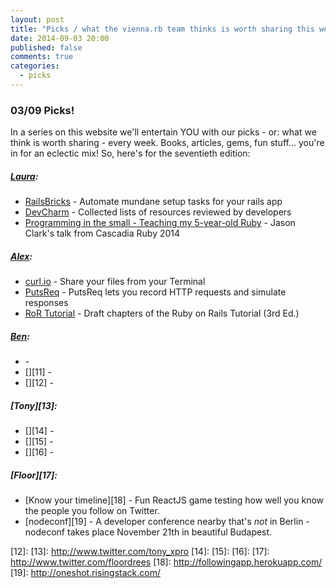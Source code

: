 ```yaml
---
layout: post
title: "Picks / what the vienna.rb team thinks is worth sharing this week"
date: 2014-09-03 20:00
published: false
comments: true
categories:
  - picks
---
```


### 03/09 Picks!

In a series on this website we'll entertain YOU with our picks - or: what we think is worth sharing - every week.
Books, articles, gems, fun stuff... you're in for an eclectic mix! So, here's for the seventieth edition:

##### [Laura][1]:
  - [RailsBricks][2] - Automate mundane setup tasks for your rails app
  - [DevCharm][3] - Collected lists of resources reviewed by developers
  - [Programming in the small - Teaching my 5-year-old Ruby][4] - Jason Clark's talk from Cascadia Ruby 2014

##### [Alex][5]:
  - [curl.io][6] - Share your files from your Terminal
  - [PutsReq][7] - PutsReq lets you record HTTP requests and simulate responses
  - [RoR Tutorial][8] - Draft chapters of the Ruby on Rails Tutorial (3rd Ed.)

##### [Ben][9]:
  - [][10] -
  - [][11] -
  - [][12] -

##### [Tony][13]:
  - [][14] -
  - [][15] -
  - [][16] -

##### [Floor][17]:
  - [Know your timeline][18] - Fun ReactJS game testing how well you know the people you follow on Twitter.
  - [nodeconf][19] - A developer conference nearby that's *not* in Berlin - nodeconf takes place November 21th in beautiful Budapest.


[1]: http://www.twitter.com/alicetragedy
[2]: http://www.railsbricks.net
[3]: https://devcharm.com
[4]: https://www.youtube.com/watch?v=jAnSsNga5Nk
[5]: http://www.twitter.com/alexandertacho
[6]: http://curl.io
[7]: https://putsreq.herokuapp.com/
[8]: http://news.railstutorial.org/rails_tutorial_3rd_edition/
[9]: http://www.twitter.com/beanieboi
[10]:
[11]:
[12]:
[13]: http://www.twitter.com/tony_xpro
[14]:
[15]:
[16]:
[17]: http://www.twitter.com/floordrees
[18]: http://followingapp.herokuapp.com/
[19]: http://oneshot.risingstack.com/
